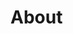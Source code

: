 <!--{
    "type": "describe",
    "url": "about",
    "withMessage": false,
    "isPublic": true
}-->

# About